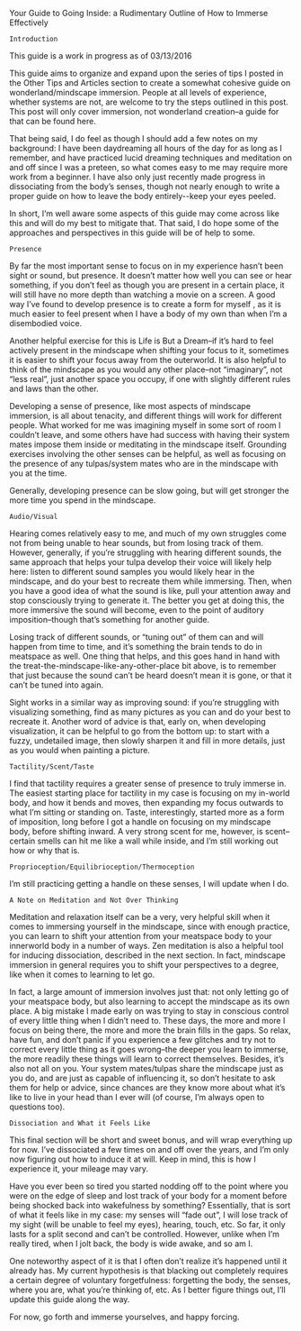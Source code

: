 
Your Guide to Going Inside: a Rudimentary Outline of How to Immerse Effectively

	Introduction

This guide is a work in progress as of 03/13/2016

This guide aims to organize and expand upon the series of tips I posted in the Other Tips and Articles section to create a somewhat cohesive guide on wonderland/mindscape immersion. People at all levels of experience, whether systems are not, are welcome to try the steps outlined in this post. This post will only cover immersion, not wonderland creation–a guide for that can be found here.

That being said, I do feel as though I should add a few notes on my background: I have been daydreaming all hours of the day for as long as I remember, and have practiced lucid dreaming techniques and meditation on and off since I was a preteen, so what comes easy to me may require more work from a beginner. I have also only just recently made progress in dissociating from the body’s senses, though not nearly enough to write a proper guide on how to leave the body entirely--keep your eyes peeled.

In short, I’m well aware some aspects of this guide may come across like this and will do my best to mitigate that. That said, I do hope some of the approaches and perspectives in this guide will be of help to some.

	Presence

By far the most important sense to focus on in my experience hasn’t been sight or sound, but presence. It doesn’t matter how well you can see or hear something, if you don’t feel as though you are present in a certain place, it will still have no more depth than watching a movie on a screen. A good way I’ve found to develop presence is to create a form for myself , as it is much easier to feel present when I have a body of my own than when I’m a disembodied voice.

Another helpful exercise for this is Life is But a Dream–if it’s hard to feel actively present in the mindscape when shifting your focus to it, sometimes it is easier to shift your focus away from the outerworld. It is also helpful to think of the mindscape as you would any other place–not “imaginary”, not “less real”, just another space you occupy, if one with slightly different rules and laws than the other.

Developing a sense of presence, like most aspects of mindscape immersion, is all about tenacity, and different things will work for different people. What worked for me was imagining myself in some sort of room I couldn’t leave, and some others have had success with having their system mates impose them inside or meditating in the mindscape itself. Grounding exercises involving the other senses can be helpful, as well as focusing on the presence of any tulpas/system mates who are in the mindscape with you at the time.

Generally, developing presence can be slow going, but will get stronger the more time you spend in the mindscape.

	Audio/Visual

Hearing comes relatively easy to me, and much of my own struggles come not from being unable to hear sounds, but from losing track of them. However, generally, if you’re struggling with hearing different sounds, the same approach that helps your tulpa develop their voice will likely help here: listen to different sound samples you would likely hear in the mindscape, and do your best to recreate them while immersing. Then, when you have a good idea of what the sound is like, pull your attention away and stop consciously trying to generate it. The better you get at doing this, the more immersive the sound will become, even to the point of auditory imposition–though that’s something for another guide.

Losing track of different sounds, or “tuning out” of them can and will happen from time to time, and it’s something the brain tends to do in meatspace as well. One thing that helps, and this goes hand in hand with the treat-the-mindscape-like-any-other-place bit above, is to remember that just because the sound can’t be heard doesn’t mean it is gone, or that it can’t be tuned into again.

Sight works in a similar way as improving sound: if you’re struggling with visualizing something, find as many pictures as you can and do your best to recreate it. Another word of advice is that, early on, when developing visualization, it can be helpful to go from the bottom up: to start with a fuzzy, undetailed image, then slowly sharpen it and fill in more details, just as you would when painting a picture.

	Tactility/Scent/Taste

I find that tactility requires a greater sense of presence to truly immerse in. The easiest starting place for tactility in my case is focusing on my in-world body, and how it bends and moves, then expanding my focus outwards to what I’m sitting or standing on. Taste, interestingly, started more as a form of imposition, long before I got a handle on focusing on my mindscape body, before shifting inward. A very strong scent for me, however, is scent–certain smells can hit me like a wall while inside, and I’m still working out how or why that is.

	Proprioception/Equilibrioception/Thermoception

I’m still practicing getting a handle on these senses, I will update when I do.

	A Note on Meditation and Not Over Thinking

Meditation and relaxation itself can be a very, very helpful skill when it comes to immersing yourself in the mindscape, since with enough practice, you can learn to shift your attention from your meatspace body to your innerworld body in a number of ways. Zen meditation is also a helpful tool for inducing dissociation, described in the next section. In fact, mindscape immersion in general requires you to shift your perspectives to a degree, like when it comes to learning to let go.

In fact, a large amount of immersion involves just that: not only letting go of your meatspace body, but also learning to accept the mindscape as its own place. A big mistake I made early on was trying to stay in conscious control of every little thing when I didn’t need to. These days, the more and more I focus on being there, the more and more the brain fills in the gaps. So relax, have fun, and don’t panic if you experience a few glitches and try not to correct every little thing as it goes wrong–the deeper you learn to immerse, the more readily these things will learn to correct themselves. Besides, it’s also not all on you. Your system mates/tulpas share the mindscape just as you do, and are just as capable of influencing it, so don’t hesitate to ask them for help or advice, since chances are they know more about what it’s like to live in your head than I ever will (of course, I’m always open to questions too).

	Dissociation and What it Feels Like

This final section will be short and sweet bonus, and will wrap everything up for now. I’ve dissociated a few times on and off over the years, and I’m only now figuring out how to induce it at will. Keep in mind, this is how I experience it, your mileage may vary.

Have you ever been so tired you started nodding off to the point where you were on the edge of sleep and lost track of your body for a moment before being shocked back into wakefulness by something? Essentially, that is sort of what it feels like in my case: my senses will “fade out”, I will lose track of my sight (will be unable to feel my eyes), hearing, touch, etc. So far, it only lasts for a split second and can’t be controlled. However, unlike when I’m really tired, when I jolt back, the body is wide awake, and so am I.

One noteworthy aspect of it is that I often don’t realize it’s happened until it already has. My current hypothesis is that blacking out completely requires a certain degree of voluntary forgetfulness: forgetting the body, the senses, where you are, what you’re thinking of, etc. As I better figure things out, I’ll update this guide along the way.

For now, go forth and immerse yourselves, and happy forcing.
